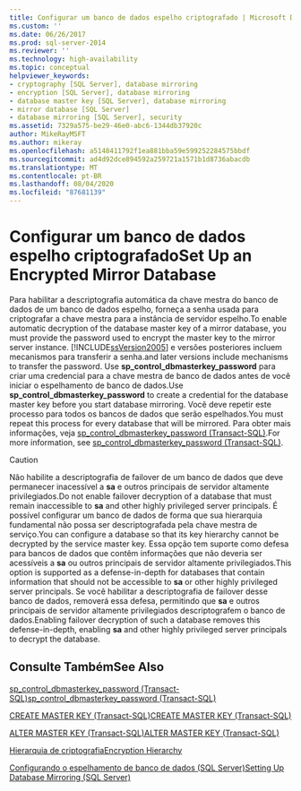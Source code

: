 ```yaml
---
title: Configurar um banco de dados espelho criptografado | Microsoft Docs
ms.custom: ''
ms.date: 06/26/2017
ms.prod: sql-server-2014
ms.reviewer: ''
ms.technology: high-availability
ms.topic: conceptual
helpviewer_keywords:
- cryptography [SQL Server], database mirroring
- encryption [SQL Server], database mirroring
- database master key [SQL Server], database mirroring
- mirror database [SQL Server]
- database mirroring [SQL Server], security
ms.assetid: 7329a575-be29-46e0-abc6-1344db37920c
author: MikeRayMSFT
ms.author: mikeray
ms.openlocfilehash: a5148411792f1ea881bba59e599252284575bbdf
ms.sourcegitcommit: ad4d92dce894592a259721a1571b1d8736abacdb
ms.translationtype: MT
ms.contentlocale: pt-BR
ms.lasthandoff: 08/04/2020
ms.locfileid: "87681139"
---
```

# <a name="set-up-an-encrypted-mirror-database"></a><span data-ttu-id="d441a-102">Configurar um banco de dados espelho criptografado</span><span class="sxs-lookup"><span data-stu-id="d441a-102">Set Up an Encrypted Mirror Database</span></span>

<span data-ttu-id="d441a-103">Para habilitar a descriptografia automática da chave mestra do banco de dados de um banco de dados espelho, forneça a senha usada para criptografar a chave mestra para a instância de servidor espelho.</span><span class="sxs-lookup"><span data-stu-id="d441a-103">To enable automatic decryption of the database master key of a mirror database, you must provide the password used to encrypt the master key to the mirror server instance.</span></span> [!INCLUDE[ssVersion2005](../../includes/ssversion2005-md.md)] <span data-ttu-id="d441a-104">e versões posteriores incluem mecanismos para transferir a senha.</span><span class="sxs-lookup"><span data-stu-id="d441a-104">and later versions include mechanisms to transfer the password.</span></span> <span data-ttu-id="d441a-105">Use **sp_control_dbmasterkey_password** para criar uma credencial para a chave mestra de banco de dados antes de você iniciar o espelhamento de banco de dados.</span><span class="sxs-lookup"><span data-stu-id="d441a-105">Use **sp_control_dbmasterkey_password** to create a credential for the database master key before you start database mirroring.</span></span> <span data-ttu-id="d441a-106">Você deve repetir este processo para todos os bancos de dados que serão espelhados.</span><span class="sxs-lookup"><span data-stu-id="d441a-106">You must repeat this process for every database that will be mirrored.</span></span> <span data-ttu-id="d441a-107">Para obter mais informações, veja [sp_control_dbmasterkey_password &#40;Transact-SQL&#41;](/sql/relational-databases/system-stored-procedures/sp-control-dbmasterkey-password-transact-sql).</span><span class="sxs-lookup"><span data-stu-id="d441a-107">For more information, see [sp_control_dbmasterkey_password &#40;Transact-SQL&#41;](/sql/relational-databases/system-stored-procedures/sp-control-dbmasterkey-password-transact-sql).</span></span>
  
> [!CAUTION]  
>  <span data-ttu-id="d441a-108">Não habilite a descriptografia de failover de um banco de dados que deve permanecer inacessível a **sa** e outros principais de servidor altamente privilegiados.</span><span class="sxs-lookup"><span data-stu-id="d441a-108">Do not enable failover decryption of a database that must remain inaccessible to **sa** and other highly privileged server principals.</span></span> <span data-ttu-id="d441a-109">É possível configurar um banco de dados de forma que sua hierarquia fundamental não possa ser descriptografada pela chave mestra de serviço.</span><span class="sxs-lookup"><span data-stu-id="d441a-109">You can configure a database so that its key hierarchy cannot be decrypted by the service master key.</span></span> <span data-ttu-id="d441a-110">Essa opção tem suporte como defesa para bancos de dados que contêm informações que não deveria ser acessíveis a **sa** ou outros principais de servidor altamente privilegiados.</span><span class="sxs-lookup"><span data-stu-id="d441a-110">This option is supported as a defense-in-depth for databases that contain information that should not be accessible to **sa** or other highly privileged server principals.</span></span> <span data-ttu-id="d441a-111">Se você habilitar a descriptografia de failover desse banco de dados, removerá essa defesa, permitindo que **sa** e outros principais de servidor altamente privilegiados descriptografem o banco de dados.</span><span class="sxs-lookup"><span data-stu-id="d441a-111">Enabling failover decryption of such a database removes this defense-in-depth, enabling **sa** and other highly privileged server principals to decrypt the database.</span></span>  


<!-- Note: We cannot append '?view=sql-server-2016' to these, even tho in theory we might want to. -->

## <a name="see-also"></a><span data-ttu-id="d441a-112">Consulte Também</span><span class="sxs-lookup"><span data-stu-id="d441a-112">See Also</span></span>

[<span data-ttu-id="d441a-113">sp_control_dbmasterkey_password &#40;Transact-SQL&#41;</span><span class="sxs-lookup"><span data-stu-id="d441a-113">sp_control_dbmasterkey_password &#40;Transact-SQL&#41;</span></span>](/sql/relational-databases/system-stored-procedures/sp-control-dbmasterkey-password-transact-sql)

[<span data-ttu-id="d441a-114">CREATE MASTER KEY &#40;Transact-SQL&#41;</span><span class="sxs-lookup"><span data-stu-id="d441a-114">CREATE MASTER KEY &#40;Transact-SQL&#41;</span></span>](/sql/t-sql/statements/create-master-key-transact-sql)

[<span data-ttu-id="d441a-115">ALTER MASTER KEY &#40;Transact-SQL&#41;</span><span class="sxs-lookup"><span data-stu-id="d441a-115">ALTER MASTER KEY &#40;Transact-SQL&#41;</span></span>](/sql/t-sql/statements/alter-master-key-transact-sql)

[<span data-ttu-id="d441a-116">Hierarquia de criptografia</span><span class="sxs-lookup"><span data-stu-id="d441a-116">Encryption Hierarchy</span></span>](../../relational-databases/security/encryption/encryption-hierarchy.md)

[<span data-ttu-id="d441a-117">Configurando o espelhamento de banco de dados &#40;SQL Server&#41;</span><span class="sxs-lookup"><span data-stu-id="d441a-117">Setting Up Database Mirroring &#40;SQL Server&#41;</span></span>](database-mirroring-sql-server.md)

